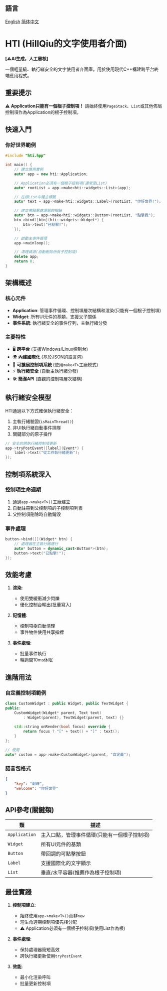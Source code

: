 ## 語言

[English](README.md) [简体中文](README.SC.md)

# HTI (HillQiu的文字使用者介面)
**[⚠️AI生成，人工審核]**

一個輕量級、執行緒安全的文字使用者介面庫，用於使用現代C++構建跨平台終端應用程式。

## 重要提示
⚠️ **Application只能有一個根子控制項！** 請始終使用`PageStack`、`List`或其他佈局控制項作為Application的根子控制項。

## 快速入門

### 你好世界範例

```cpp
#include "hti.hpp"

int main() {
    // 建立應用實例
    auto* app = new hti::Application;

    // Application必須有一個根子控制項(通常是List)
    auto* rootList = app->make<hti::widgets::List>(app);

    // 在根List中建立標籤
    auto* text = app->make<hti::widgets::Label>(rootList, "你好世界!");

    // 建立帶點擊處理器的按鈕
    auto* btn = app->make<hti::widgets::Button>(rootList, "點擊我");
    btn->bind([btn](hti::widgets::Widget*) {
        btn->text("已點擊!");
    });

    // 啟動主事件循環
    app->mainloop();

    // 清理資源(自動刪除所有子控制項)
    delete app;
    return 0;
}
```

## 架構概述

### 核心元件
- **Application**: 管理事件循環、控制項層次結構和渲染(只能有一個根子控制項)
- **Widget**: 所有UI元件的基類，支援父子關係
- **事件系統**: 執行緒安全的事件佇列，主執行緒分發

### 主要特性
- 🖥️ **跨平台** (支援Windows/Linux控制台)
- 🌍 **內建國際化** (基於JSON的語言包)
- 🧩 **可擴展控制項系統** (使用`make<T>`工廠模式)
- ⚡ **執行緒安全** (自動主執行緒分發)
- 🛠️ **簡潔API** (直觀的控制項層次結構)

## 執行緒安全模型

HTI通過以下方式確保執行緒安全：
1. 主執行緒驗證(`isMainThread()`)
2. 非UI執行緒自動事件排隊
3. 關鍵部分的原子操作

```cpp
// 安全的跨執行緒控制項更新
app->tryPostEvent([label](Event*) {
    label->text("從工作執行緒更新");
});
```

## 控制項系統深入

### 控制項生命週期
1. 通過`app->make<T>()`工廠建立
2. 自動註冊到父控制項的子控制項列表
3. 父控制項刪除時自動銷毀

### 事件處理
```cpp
button->bind([](Widget* btn) {
    // 處理器在主執行緒運行
    auto* button = dynamic_cast<Button*>(btn);
    button->text("已點擊!");
});
```

## 效能考慮

1. **渲染**:
   - 使用雙緩衝減少閃爍
   - 優化控制台輸出(批量寫入)

2. **記憶體**:
   - 控制項樹自動清理
   - 事件物件使用共享指標

3. **事件處理**:
   - 批量事件執行
   - 輪詢間10ms休眠

## 進階用法

### 自定義控制項範例
```cpp
class CustomWidget : public Widget, public TextWidget {
public:
    CustomWidget(Widget* parent, Text text) 
        : Widget(parent), TextWidget(parent, text) {}
        
    std::string onRender(bool focus) override {
        return focus ? "[" + text() + "]" : text();
    }
};

// 使用
auto* custom = app->make<CustomWidget>(parent, "自定義");
```

### 語言包格式
```json
{
    "key": "翻譯",
    "welcome": "你好世界"
}
```

## API參考(關鍵類)

| 類 | 描述 |
|-------|-------------|
| `Application` | 主入口點，管理事件循環(只能有一個根子控制項) |
| `Widget` | 所有UI元件的基類 |
| `Button` | 帶回調的可點擊按鈕 |
| `Label` | 支援國際化的文字顯示 |
| `List` | 垂直/水平容器(推薦作為根子控制項) |

## 最佳實踐

1. **控制項建立**:
   - 始終使用`app->make<T>()`而非`new`
   - 短生命週期控制項優先棧分配
   - ⚠️ Application必須有一個根子控制項(使用List作為根)

2. **事件處理**:
   - 保持處理器簡短高效
   - 跨執行緒更新使用`tryPostEvent`

3. **效能**:
   - 最小化渲染呼叫
   - 批量更新控制項
